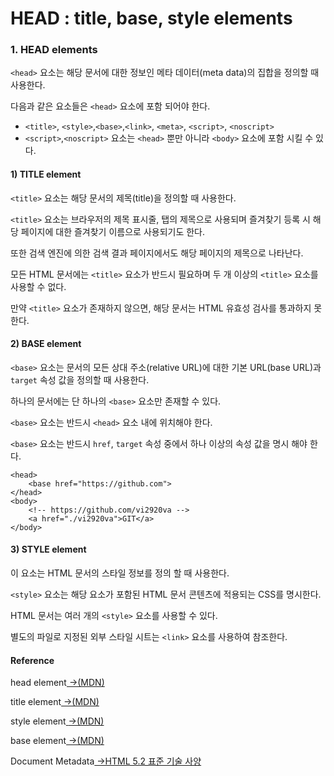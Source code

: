 # HEAD :  title, base, style elements

### 1. HEAD elements 

 `<head>` 요소는 해당 문서에 대한 정보인 메타 데이터\(meta data\)의 집합을 정의할 때 사용한다.

다음과 같은 요소들은 `<head>` 요소에 포함 되어야 한다.

* `<title>`, `<style>`,`<base>`,`<link>`, `<meta>`, `<script>`, `<noscript>`
* `<script>`,`<noscript>` 요소는 `<head>` 뿐만 아니라 `<body>` 요소에 포함 시킬 수 있다.

#### 1\) TITLE element 

`<title>` 요소는 해당 문서의 제목\(title\)을 정의할 때 사용한다.

`<title>` 요소는 브라우저의 제목 표시줄, 탭의 제목으로 사용되며 즐겨찾기 등록 시 해당 페이지에 대한 즐겨찾기 이름으로 사용되기도 한다.

또한 검색 엔진에 의한 검색 결과 페이지에서도 해당 페이지의 제목으로 나타난다.

모든 HTML 문서에는 `<title>` 요소가 반드시 필요하며 두 개 이상의 `<title>` 요소를 사용할 수 없다.

만약 `<title>` 요소가 존재하지 않으면, 해당 문서는 HTML 유효성 검사를 통과하지 못한다.

#### 2\) BASE element

 `<base>` 요소는 문서의 모든 상대 주소\(relative URL\)에 대한 기본 URL\(base URL\)과 `target` 속성 값을 정의할 때 사용한다.

하나의 문서에는 단 하나의 `<base>` 요소만 존재할 수 있다.

`<base>` 요소는 반드시 `<head>` 요소 내에 위치해야 한다.

`<base>` 요소는 반드시 `href`, `target` 속성 중에서 하나 이상의 속성 값을 명시 해야 한다.

```markup
<head>
	<base href="https://github.com">
</head>
<body>
	<!-- https://github.com/vi2920va -->
	<a href="./vi2920va">GIT</a>
</body>
```

#### 3\) STYLE element 

이 요소는 HTML 문서의 스타일 정보를 정의 할 때 사용한다.

`<style>` 요소는 해당 요소가 포함된 HTML 문서 콘텐츠에 적용되는 CSS를 명시한다.

HTML 문서는 여러 개의 `<style>` 요소를 사용할 수 있다.

별도의 파일로 지정된 외부 스타일 시트는 `<link>` 요소를 사용하여 참조한다.

#### Reference

head element[ →\(MDN\)](https://developer.mozilla.org/ko/docs/Web/HTML/Element/head)

title element[ ](https://developer.mozilla.org/ko/docs/Web/HTML/Element/head)[ →\(MDN\)](https://developer.mozilla.org/ko/docs/Web/HTML/Element/title)

style element[ ](https://developer.mozilla.org/ko/docs/Web/HTML/Element/head)[→\(MDN\)](https://developer.mozilla.org/ko/docs/Web/HTML/Element/style)

base element[ ](https://developer.mozilla.org/ko/docs/Web/HTML/Element/head)[ →\(MDN\)](https://developer.mozilla.org/ko/docs/Web/HTML/Element/base)

Document Metadata[ →HTML 5.2 표준 기술 사양﻿](https://html.spec.whatwg.org/multipage/semantics.html)



